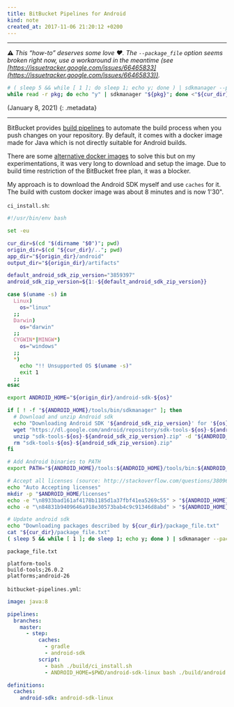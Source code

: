```yaml
---
title: BitBucket Pipelines for Android
kind: note
created_at: 2017-11-06 21:20:12 +0200
---
```


---

**⚠️** _This “how-to” deserves some love ❤️. The `--package_file` option seems broken right now,
use a workaround in the meantime (see [https://issuetracker.google.com/issues/66465833](https://issuetracker.google.com/issues/66465833))._

```bash
# ( sleep 5 && while [ 1 ]; do sleep 1; echo y; done ) | sdkmanager --package_file="${cur_dir}/package_file.txt"
while read -r pkg; do echo "y" | sdkmanager "${pkg}"; done <"${cur_dir}/package_file.txt" >> /dev/null
```

(January 8, 2021)
{: .metadata}

---

BitBucket provides [build pipelines](https://bitbucket.org/product/features/pipelines) to automate the build process when you push
changes on your repository.
By default, it comes with a docker image made for Java which is not directly suitable
for Android builds.

There are some [alternative docker images](https://hub.docker.com/r/runmymind/docker-android-sdk/) to solve this but on my
experimentations, it was very long to download and setup the image. Due to build time restriction
of the BitBucket free plan, it was a blocker.

My approach is to download the Android SDK myself and use `caches` for it. The build with custom
docker image was about 8 minutes and is now 1'30".

`ci_install.sh`:

``` bash
#!/usr/bin/env bash

set -eu

cur_dir=$(cd "$(dirname "$0")"; pwd)
origin_dir=$(cd "${cur_dir}/.."; pwd)
app_dir="${origin_dir}/android"
output_dir="${origin_dir}/artifacts"

default_android_sdk_zip_version="3859397"
android_sdk_zip_version=${1:-${default_android_sdk_zip_version}}

case $(uname -s) in
  Linux)
    os="linux"
  ;;
  Darwin)
    os="darwin"
  ;;
  CYGWIN*|MINGW*)
    os="windows"
  ;;
  *)
    echo "!! Unsupported OS $(uname -s)"
    exit 1
  ;;
esac

export ANDROID_HOME="${origin_dir}/android-sdk-${os}"

if [ ! -f "${ANDROID_HOME}/tools/bin/sdkmanager" ]; then
  # Download and unzip Android sdk
  echo "Downloading Android SDK '${android_sdk_zip_version}' for '${os}'"
  wget "https://dl.google.com/android/repository/sdk-tools-${os}-${android_sdk_zip_version}.zip"
  unzip "sdk-tools-${os}-${android_sdk_zip_version}.zip" -d "${ANDROID_HOME}"
  rm "sdk-tools-${os}-${android_sdk_zip_version}.zip"
fi

# Add Android binaries to PATH
export PATH="${ANDROID_HOME}/tools:${ANDROID_HOME}/tools/bin:${ANDROID_HOME}/platform-tools:${PATH}"

# Accept all licenses (source: http://stackoverflow.com/questions/38096225/automatically-accept-all-sdk-licences)
echo "Auto Accepting licenses"
mkdir -p "$ANDROID_HOME/licenses"
echo -e "\n8933bad161af4178b1185d1a37fbf41ea5269c55" > "${ANDROID_HOME}/licenses/android-sdk-license"
echo -e "\n84831b9409646a918e30573bab4c9c91346d8abd" > "${ANDROID_HOME}/licenses/android-sdk-preview-license"

# Update android sdk
echo "Downloading packages described by ${cur_dir}/package_file.txt"
cat "${cur_dir}/package_file.txt"
( sleep 5 && while [ 1 ]; do sleep 1; echo y; done ) | sdkmanager --package_file="${cur_dir}/package_file.txt"
```

`package_file.txt`

``` text
platform-tools
build-tools;26.0.2
platforms;android-26
```

`bitbucket-pipelines.yml`:

``` yaml
image: java:8

pipelines:
  branches:
    master:
      - step:
          caches:
            - gradle
            - android-sdk
          script:
            - bash ./build/ci_install.sh
            - ANDROID_HOME=$PWD/android-sdk-linux bash ./build/android.sh

definitions:
  caches:
    android-sdk: android-sdk-linux
```
